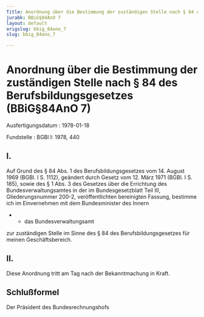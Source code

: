 ```yaml
---
Title: Anordnung über die Bestimmung der zuständigen Stelle nach § 84 des Berufsbildungsgesetzes
jurabk: BBiG§84AnO 7
layout: default
origslug: bbig_84ano_7
slug: bbig_84ano_7

---
```


# Anordnung über die Bestimmung der zuständigen Stelle nach § 84 des Berufsbildungsgesetzes (BBiG§84AnO 7)

Ausfertigungsdatum
:   1978-01-18

Fundstelle
:   BGBl I: 1978, 440



## I.

Auf Grund des § 84 Abs. 1 des Berufsbildungsgesetzes vom 14. August 1969 (BGBl. I S. 1112), geändert durch Gesetz vom 12. März 1971 (BGBl. I S. 185), sowie des § 1 Abs. 3 des Gesetzes über die Errichtung des Bundesverwaltungsamtes in der im Bundesgesetzblatt Teil III, Gliederungsnummer 200-2, veröffentlichten bereinigten Fassung, bestimme ich im Einvernehmen mit dem Bundesminister des Innern

*
    *   das Bundesverwaltungsamt






zur zuständigen Stelle im Sinne des § 84 des Berufsbildungsgesetzes für meinen Geschäftsbereich.


## II.

Diese Anordnung tritt am Tag nach der Bekanntmachung in Kraft.


## Schlußformel

Der Präsident des Bundesrechnungshofs

